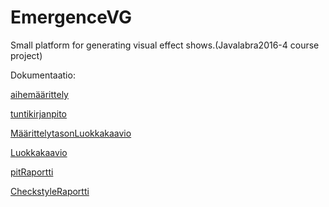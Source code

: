 # EmergenceVG
Small platform for generating visual effect shows.(Javalabra2016-4 course project)

Dokumentaatio:

[aihemäärittely](dokumentointi/aiheenKuvausJaRakenne.md)

[tuntikirjanpito](dokumentointi/tuntikirjanpito.md)

[MäärittelytasonLuokkakaavio](dokumentointi/MäärittelytasonLuokkakaavio.jpg)

[Luokkakaavio](dokumentointi/Luokkakaavio.png)

[pitRaportti](https://htmlpreview.github.io/?https://github.com/VebMazer/EmergenceVG/blob/master/dokumentointi/pit/201604222115/index.html)

[CheckstyleRaportti](https://htmlpreview.github.io/?https://github.com/VebMazer/EmergenceVG/blob/master/dokumentointi/Checkstyle/15.04.2016/site/checkstyle.html)
